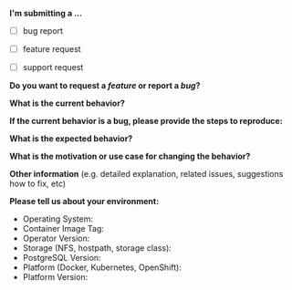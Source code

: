 **I'm submitting a ...**

 <!--- What kind of an issue is this? Put an `x` in all the boxes that apply: -->
 - [ ] bug report
 - [ ] feature request
 - [ ] support request



**Do you want to request a *feature* or report a *bug*?**



**What is the current behavior?**



**If the current behavior is a bug, please provide the steps to reproduce:**



**What is the expected behavior?**



**What is the motivation or use case for changing the behavior?**



**Other information** (e.g. detailed explanation, related issues, suggestions how to fix, etc)



**Please tell us about your environment:**

 - Operating System:
 - Container Image Tag:
 - Operator Version:
 - Storage (NFS, hostpath, storage class):
 - PostgreSQL Version:
 - Platform (Docker, Kubernetes, OpenShift):
 - Platform Version: 
